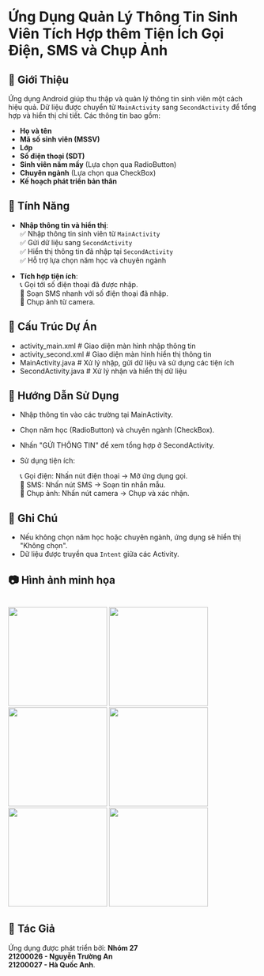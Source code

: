 # Ứng Dụng Quản Lý Thông Tin Sinh Viên Tích Hợp thêm Tiện Ích Gọi Điện, SMS và Chụp Ảnh

## 📌 Giới Thiệu  
Ứng dụng Android giúp thu thập và quản lý thông tin sinh viên một cách hiệu quả. Dữ liệu được chuyển từ `MainActivity` sang `SecondActivity` để tổng hợp và hiển thị chi tiết.
Các thông tin bao gồm:  
- **Họ và tên**  
- **Mã số sinh viên (MSSV)**  
- **Lớp**  
- **Số điện thoại (SDT)**  
- **Sinh viên năm mấy** (Lựa chọn qua RadioButton)  
- **Chuyên ngành** (Lựa chọn qua CheckBox)  
- **Kế hoạch phát triển bản thân**  


## 🚀 Tính Năng  
- **Nhập thông tin và hiển thị**:  
✅ Nhập thông tin sinh viên từ `MainActivity`  
✅ Gửi dữ liệu sang `SecondActivity`  
✅ Hiển thị thông tin đã nhập tại `SecondActivity`  
✅ Hỗ trợ lựa chọn năm học và chuyên ngành  

- **Tích hợp tiện ích**:  
  📞 Gọi tới số điện thoại đã được nhập.  
  📩 Soạn SMS nhanh với số điện thoại đã nhập.  
  📸 Chụp ảnh từ camera.

## 📂 Cấu Trúc Dự Án
- activity_main.xml # Giao diện màn hình nhập thông tin  <br>
- activity_second.xml # Giao diện màn hình hiển thị thông tin  <br>
- MainActivity.java # Xử lý nhập, gửi dữ liệu và sử dụng các tiện ích  <br>
- SecondActivity.java # Xử lý nhận và hiển thị dữ liệu <br>

## 📱 Hướng Dẫn Sử Dụng
- Nhập thông tin vào các trường tại MainActivity.
- Chọn năm học (RadioButton) và chuyên ngành (CheckBox).
- Nhấn "GỬI THÔNG TIN" để xem tổng hợp ở SecondActivity.
- Sử dụng tiện ích:

  📞 Gọi điện: Nhấn nút điện thoại → Mở ứng dụng gọi. <br>
  📩 SMS: Nhấn nút SMS → Soạn tin nhắn mẫu.<br>
  📸 Chụp ảnh: Nhấn nút camera → Chụp và xác nhận. <br>
  
## 📝 Ghi Chú  
- Nếu không chọn năm học hoặc chuyên ngành, ứng dụng sẽ hiển thị "Không chọn".  
- Dữ liệu được truyền qua `Intent` giữa các Activity.  

## 📷 Hình ảnh minh họa  
 <br>
<img src = "https://github.com/user-attachments/assets/2f680c2e-509b-4f34-b61f-9eff2e755f04" width ="200"/>
<img src = "https://github.com/user-attachments/assets/6376f816-0f5f-42cf-ab2a-a07f05cdac76" width ="200"/>
<img src = "https://github.com/user-attachments/assets/23553986-0012-4872-9c4c-54d2726026a2" width ="200"/>
<img src = "https://github.com/user-attachments/assets/2cea723e-3a2c-4da5-ab04-a16084c18d36" width ="200"/>
<img src = "https://github.com/user-attachments/assets/019ee2ca-995e-448b-811b-1d1fcd757838" width ="200"/>
<img src = "https://github.com/user-attachments/assets/19290a39-a54e-4808-9bcb-036801d9de57" width ="200"/>

<br>

## 📧 Tác Giả
Ứng dụng được phát triển bởi:
**Nhóm 27**
<br>
**21200026 - Nguyễn Trường An**
<br>
**21200027 - Hà Quốc Anh**.  
